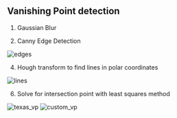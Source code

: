 ## Vanishing Point detection

1. Gaussian Blur
   
3. Canny Edge Detection
   
 ![edges](https://github.com/atreyabhat/RBE-ComputerVision/assets/39030188/39d0124e-5abe-4bfc-ad4c-4a1c5bb22611)

4. Hough transform to find lines in polar coordinates

![lines](https://github.com/atreyabhat/RBE-ComputerVision/assets/39030188/91b3c8e9-3e6e-4b2c-ad70-170da8ef3b71)
 
6. Solve for intersection point with least squares method

![texas_vp](https://github.com/atreyabhat/RBE-ComputerVision/assets/39030188/03cb76e3-45f5-4d57-a57d-1728f35068b3)
![custom_vp](https://github.com/atreyabhat/RBE-ComputerVision/assets/39030188/847137f7-9213-42d4-8bce-0ef6cd9b169c)
